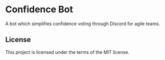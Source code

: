 # Confidence Bot
A bot which simplifies confidence voting through Discord for agile teams.

## License
This project is licensed under the terms of the MIT license.
